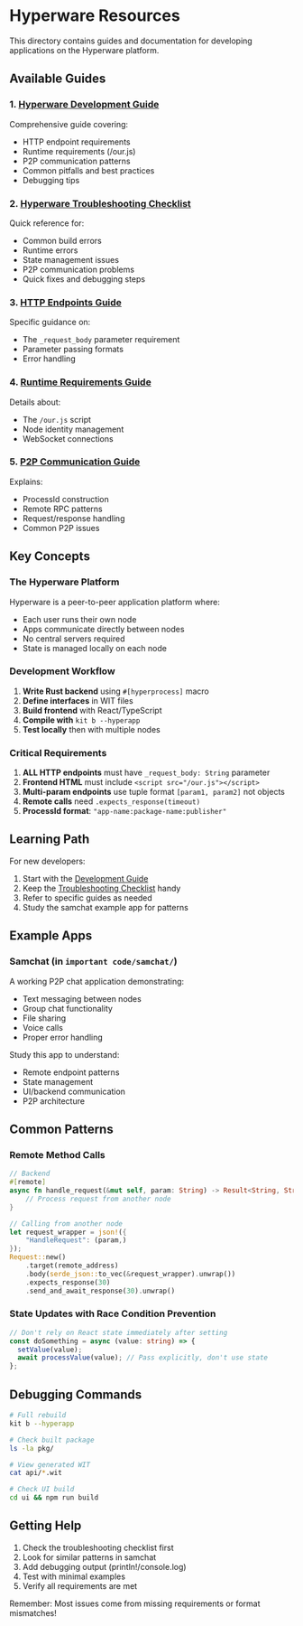 # Hyperware Resources

This directory contains guides and documentation for developing applications on the Hyperware platform.

## Available Guides

### 1. [Hyperware Development Guide](./hyperware-development-guide.md)
Comprehensive guide covering:
- HTTP endpoint requirements
- Runtime requirements (/our.js)
- P2P communication patterns
- Common pitfalls and best practices
- Debugging tips

### 2. [Hyperware Troubleshooting Checklist](./hyperware-troubleshooting-checklist.md)
Quick reference for:
- Common build errors
- Runtime errors
- State management issues
- P2P communication problems
- Quick fixes and debugging steps

### 3. [HTTP Endpoints Guide](./hyperprocess-http-endpoints-guide.md)
Specific guidance on:
- The `_request_body` parameter requirement
- Parameter passing formats
- Error handling

### 4. [Runtime Requirements Guide](./hyperware-runtime-requirements-guide.md)
Details about:
- The `/our.js` script
- Node identity management
- WebSocket connections

### 5. [P2P Communication Guide](./hyperware-p2p-communication-guide.md)
Explains:
- ProcessId construction
- Remote RPC patterns
- Request/response handling
- Common P2P issues

## Key Concepts

### The Hyperware Platform

Hyperware is a peer-to-peer application platform where:
- Each user runs their own node
- Apps communicate directly between nodes
- No central servers required
- State is managed locally on each node

### Development Workflow

1. **Write Rust backend** using `#[hyperprocess]` macro
2. **Define interfaces** in WIT files
3. **Build frontend** with React/TypeScript
4. **Compile with** `kit b --hyperapp`
5. **Test locally** then with multiple nodes

### Critical Requirements

1. **ALL HTTP endpoints** must have `_request_body: String` parameter
2. **Frontend HTML** must include `<script src="/our.js"></script>`
3. **Multi-param endpoints** use tuple format `[param1, param2]` not objects
4. **Remote calls** need `.expects_response(timeout)`
5. **ProcessId format**: `"app-name:package-name:publisher"`

## Learning Path

For new developers:
1. Start with the [Development Guide](./hyperware-development-guide.md)
2. Keep the [Troubleshooting Checklist](./hyperware-troubleshooting-checklist.md) handy
3. Refer to specific guides as needed
4. Study the samchat example app for patterns

## Example Apps

### Samchat (in `important code/samchat/`)
A working P2P chat application demonstrating:
- Text messaging between nodes
- Group chat functionality
- File sharing
- Voice calls
- Proper error handling

Study this app to understand:
- Remote endpoint patterns
- State management
- UI/backend communication
- P2P architecture

## Common Patterns

### Remote Method Calls
```rust
// Backend
#[remote]
async fn handle_request(&mut self, param: String) -> Result<String, String> {
    // Process request from another node
}

// Calling from another node
let request_wrapper = json!({
    "HandleRequest": (param,)
});
Request::new()
    .target(remote_address)
    .body(serde_json::to_vec(&request_wrapper).unwrap())
    .expects_response(30)
    .send_and_await_response(30).unwrap()
```

### State Updates with Race Condition Prevention
```typescript
// Don't rely on React state immediately after setting
const doSomething = async (value: string) => {
  setValue(value);
  await processValue(value); // Pass explicitly, don't use state
};
```

## Debugging Commands

```bash
# Full rebuild
kit b --hyperapp

# Check built package
ls -la pkg/

# View generated WIT
cat api/*.wit

# Check UI build
cd ui && npm run build
```

## Getting Help

1. Check the troubleshooting checklist first
2. Look for similar patterns in samchat
3. Add debugging output (println!/console.log)
4. Test with minimal examples
5. Verify all requirements are met

Remember: Most issues come from missing requirements or format mismatches!